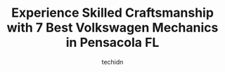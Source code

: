 ---
layout: ampstory
image: https://images.unsplash.com/photo-1621772991673-de61ffe34408?ixlib=rb-4.0.3&ixid=MnwxMjA3fDB8MHxwaG90by1wYWdlfHx8fGVufDB8fHx8&auto=format&fit=crop&w=640&h=853&q=80
author: techidn
featured: false
description: If youre in need of trustworthy and skilled Volkswagen Mechanic in Pensacola  FL, USA, youll be pleased to discover the 7 best Volkswagen Mechanic in town. Their expertise and commitment t
title: Experience Skilled Craftsmanship with 7 Best Volkswagen Mechanics in Pensacola  FL
cover:
   title: Experience Skilled Craftsmanship with 7 Best Volkswagen Mechanics in Pensacola  FL
   subtitle: Rickpate
   background: https://images.unsplash.com/photo-1621772991673-de61ffe34408?ixlib=rb-4.0.3&ixid=MnwxMjA3fDB8MHxwaG90by1wYWdlfHx8fGVufDB8fHx8&auto=format&fit=crop&w=640&h=853&q=80

pages: 
 - layout: thirds
   top: <h1>#1 East Hill Automotive Center</h1>
   bottom: "<p>Had my vehicle with them three separate times for the same issue. Was way overcharged on each instance, first stating that they would make it right, but then charged me e</p>"
   background: https://www.knot35.com/toplist/wp-content/uploads/2023/06/best-volkswagen-mechanic-1-in-pensacola-fl-1685831926.jpeg
   backgroundblur: true
 - layout: thirds
   top: <h1>#2 East Hill Automotive Center (Airport)</h1>
   bottom: "<p>420 Airport Blvd, Pensacola, FL 32503, United States</p>"
   background: https://www.knot35.com/toplist/wp-content/uploads/2023/06/best-volkswagen-mechanic-2-in-pensacola-fl-1685831926.jpeg
   cta:
      link: https://www.knot35.com/toplist/experience-skilled-craftsmanship-with-7-best-volkswagen-mechanics-in-pensacola-fl/
      text: Experience Skilled Craftsmanship with 7 Best Volkswagen Mechanics in Pensacola  FL
 - layout: thirds
   top: <h1>#3 Audi Pensacola Service Center</h1>
   bottom: "<p>6303 Pensacola Blvd, Pensacola, FL 32505, United States</p>"
   background: https://www.knot35.com/toplist/wp-content/uploads/2023/06/best-volkswagen-mechanic-3-in-pensacola-fl-1685831926.jpeg
   cta:
      link: https://www.knot35.com/toplist/experience-skilled-craftsmanship-with-7-best-volkswagen-mechanics-in-pensacola-fl/
      text: Experience Skilled Craftsmanship with 7 Best Volkswagen Mechanics in Pensacola  FL
 - layout: thirds
   top: <h1>#4 Runway Imports Inc</h1>
   bottom: "<p>6606 N 9th Ave, Pensacola, FL 32504, United States</p>"
   background: https://images.unsplash.com/photo-1567360425618-1594206637d2?ixlib=rb-4.0.3&ixid=MnwxMjA3fDB8MHxwaG90by1wYWdlfHx8fGVufDB8fHx8&auto=format&fit=crop&w=640&h=853&q=80
   cta:
      link: https://www.knot35.com/toplist/experience-skilled-craftsmanship-with-7-best-volkswagen-mechanics-in-pensacola-fl/
      text: Experience Skilled Craftsmanship with 7 Best Volkswagen Mechanics in Pensacola  FL
 - layout: thirds
   top: <h1>#5 Fairfield Imports Independent BMW Service</h1>
   bottom: "<p>1717 W Fairfield Dr, Pensacola, FL 32501, United States</p>"
   background: https://images.unsplash.com/photo-1553949345-eb786bb3f7ba?ixlib=rb-4.0.3&ixid=MnwxMjA3fDB8MHxwaG90by1wYWdlfHx8fGVufDB8fHx8&auto=format&fit=crop&w=640&h=853&q=80
   cta:
      link: https://www.knot35.com/toplist/experience-skilled-craftsmanship-with-7-best-volkswagen-mechanics-in-pensacola-fl/
      text: Experience Skilled Craftsmanship with 7 Best Volkswagen Mechanics in Pensacola  FL
 - layout: thirds
   top: <h1>#6 Bob Coles Automotive</h1>
   bottom: "<p>5868 McAllister Ave, Pensacola, FL 32504, United States</p>"
   background: https://images.unsplash.com/photo-1533998839656-76f5e4b2bccb?ixlib=rb-4.0.3&ixid=MnwxMjA3fDB8MHxwaG90by1wYWdlfHx8fGVufDB8fHx8&auto=format&fit=crop&w=640&h=853&q=80
   cta:
      link: https://www.knot35.com/toplist/experience-skilled-craftsmanship-with-7-best-volkswagen-mechanics-in-pensacola-fl/
      text: Experience Skilled Craftsmanship with 7 Best Volkswagen Mechanics in Pensacola  FL
 - layout: thirds
   top: <h1>#7 Palafox Imports Inc.</h1>
   bottom: "<p>4040 N Palafox St, Pensacola, FL 32505, United States</p>"
   background: https://images.unsplash.com/photo-1546497974-b213c9efb599?ixlib=rb-4.0.3&ixid=MnwxMjA3fDB8MHxwaG90by1wYWdlfHx8fGVufDB8fHx8&auto=format&fit=crop&w=640&h=853&q=80
   cta:
      link: https://www.knot35.com/toplist/experience-skilled-craftsmanship-with-7-best-volkswagen-mechanics-in-pensacola-fl/
      text: Experience Skilled Craftsmanship with 7 Best Volkswagen Mechanics in Pensacola  FL
 - layout: thirds
   middle: Continue reading...
   background: https://images.unsplash.com/photo-1614648718611-0635f29016cb?ixlib=rb-4.0.3&ixid=MnwxMjA3fDB8MHxwaG90by1wYWdlfHx8fGVufDB8fHx8&auto=format&fit=crop&w=640&h=853&q=80
   cta:
      link: https://www.knot35.com/toplist/experience-skilled-craftsmanship-with-7-best-volkswagen-mechanics-in-pensacola-fl/
      text: Experience Skilled Craftsmanship with 7 Best Volkswagen Mechanics in Pensacola  FL
      
---